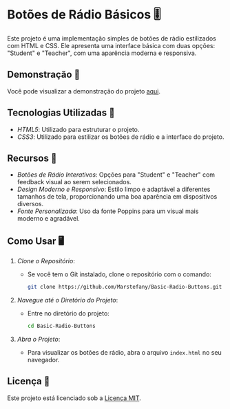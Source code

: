 # Botões de Rádio Básicos 🎚️

Este projeto é uma implementação simples de botões de rádio estilizados com HTML e CSS. Ele apresenta uma interface básica com duas opções: "Student" e "Teacher", com uma aparência moderna e responsiva.

## Demonstração 🎥
Você pode visualizar a demonstração do projeto [aqui](https://marstefany.github.io/Basic-Radio-Buttons/).

## Tecnologias Utilizadas 🚀
- *HTML5*: Utilizado para estruturar o projeto.
- *CSS3*: Utilizado para estilizar os botões de rádio e a interface do projeto.

## Recursos 🎨
- *Botões de Rádio Interativos*: Opções para "Student" e "Teacher" com feedback visual ao serem selecionados.
- *Design Moderno e Responsivo*: Estilo limpo e adaptável a diferentes tamanhos de tela, proporcionando uma boa aparência em dispositivos diversos.
- *Fonte Personalizada*: Uso da fonte Poppins para um visual mais moderno e agradável.

## Como Usar 🖥️
1. *Clone o Repositório*:
   - Se você tem o Git instalado, clone o repositório com o comando:
     ```bash
     git clone https://github.com/Marstefany/Basic-Radio-Buttons.git
     ```

2. *Navegue até o Diretório do Projeto*:
   - Entre no diretório do projeto:
     ```bash
     cd Basic-Radio-Buttons
     ```

3. *Abra o Projeto*:
   - Para visualizar os botões de rádio, abra o arquivo `index.html` no seu navegador.

## Licença 📑
Este projeto está licenciado sob a [Licença MIT](LICENSE).

